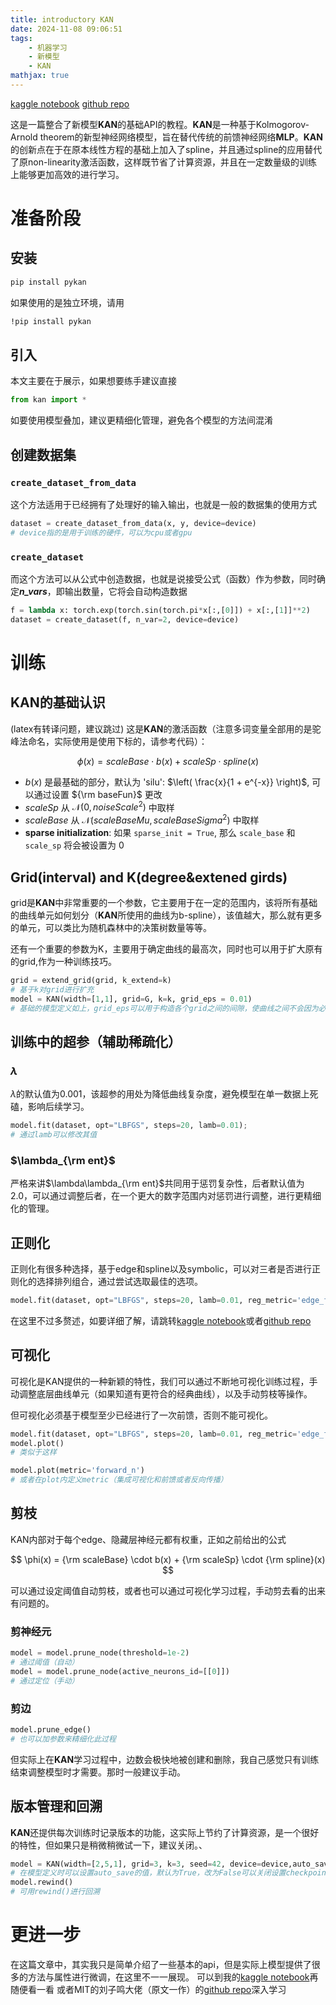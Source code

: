 ```yaml
---
title: introductory KAN
date: 2024-11-08 09:06:51
tags:
    - 机器学习
    - 新模型
    - KAN
mathjax: true
---
```

 

[kaggle notebook](https://www.kaggle.com/code/tobegold574/introductory-kan)
[github repo](https://github.com/KindXiaoming/pykan)

这是一篇整合了新模型**KAN**的基础API的教程。**KAN**是一种基于Kolmogorov-Arnold theorem的新型神经网络模型，旨在替代传统的前馈神经网络**MLP**。**KAN**的创新点在于在原本线性方程的基础上加入了spline，并且通过spline的应用替代了原non-linearity激活函数，这样既节省了计算资源，并且在一定数量级的训练上能够更加高效的进行学习。

# 准备阶段

## 安装

```bash
pip install pykan
```

如果使用的是独立环境，请用

```bash
!pip install pykan
```
## 引入
本文主要在于展示，如果想要练手建议直接
```python
from kan import *
```
如要使用模型叠加，建议更精细化管理，避免各个模型的方法间混淆

## 创建数据集
### `create_dataset_from_data`
这个方法适用于已经拥有了处理好的输入输出，也就是一般的数据集的使用方式
```python
dataset = create_dataset_from_data(x, y, device=device)
# device指的是用于训练的硬件，可以为cpu或者gpu
```

### `create_dataset`
而这个方法可以从公式中创造数据，也就是说接受公式（函数）作为参数，同时确定***n_vars***，即输出数量，它将会自动构造数据
```python
f = lambda x: torch.exp(torch.sin(torch.pi*x[:,[0]]) + x[:,[1]]**2)
dataset = create_dataset(f, n_var=2, device=device)
```

# 训练
## KAN的基础认识
(latex有转译问题，建议跳过)
这是**KAN**的激活函数（注意多词变量全部用的是驼峰法命名，实际使用是使用下标的，请参考代码）：

$$
\phi(x) = scaleBase \cdot b(x) + scaleSp \cdot spline(x)
$$

+ $b(x)$ 是最基础的部分，默认为 'silu': $\left( \frac{x}{1 + e^{-x}} \right)$, 可以通过设置 ${\rm baseFun}$ 更改
+ $scaleSp$ 从 $\mathcal{N}(0, noiseScale^2)$ 中取样
+ $scaleBase$ 从 $\mathcal{N}(scaleBaseMu, scaleBaseSigma^2)$ 中取样
+ **sparse initialization**: 如果 `sparse_init = True`, 那么 `scale_base` 和 `scale_sp` 将会被设置为 0


## Grid(interval) and K(degree&extened girds)
grid是**KAN**中非常重要的一个参数，它主要用于在一定的范围内，该将所有基础的曲线单元如何划分（**KAN**所使用的曲线为b-spline），该值越大，那么就有更多的单元，可以类比为随机森林中的决策树数量等等。

还有一个重要的参数为K，主要用于确定曲线的最高次，同时也可以用于扩大原有的grid,作为一种训练技巧。

```python
grid = extend_grid(grid, k_extend=k)
# 基于k对grid进行扩充
model = KAN(width=[1,1], grid=G, k=k, grid_eps = 0.01)
# 基础的模型定义如上，grid_eps可以用于构造各个grid之间的间隙，使曲线之间不会因为必须在grid之间连接而易发过拟合问题
```

## 训练中的超参（辅助稀疏化）
###  $\lambda$
 $\lambda$的默认值为0.001，该超参的用处为降低曲线复杂度，避免模型在单一数据上死磕，影响后续学习。

 ```python
 model.fit(dataset, opt="LBFGS", steps=20, lamb=0.01);
 # 通过lamb可以修改其值
 ```

###  $\lambda_{\rm ent}$
严格来讲$\lambda\lambda_{\rm ent}$共同用于惩罚复杂性，后者默认值为2.0，可以通过调整后者，在一个更大的数字范围内对惩罚进行调整，进行更精细化的管理。

## 正则化
正则化有很多种选择，基于edge和spline以及symbolic，可以对三者是否进行正则化的选择排列组合，通过尝试选取最佳的选项。
```python
model.fit(dataset, opt="LBFGS", steps=20, lamb=0.01, reg_metric='edge_forward_spline_n'); 
```
在这里不过多赘述，如要详细了解，请跳转[kaggle notebook](https://www.kaggle.com/code/tobegold574/introductory-kan)或者[github repo](https://github.com/KindXiaoming/pykan)

## 可视化
可视化是KAN提供的一种新颖的特性，我们可以通过不断地可视化训练过程，手动调整底层曲线单元（如果知道有更符合的经典曲线），以及手动剪枝等操作。

但可视化必须基于模型至少已经进行了一次前馈，否则不能可视化。
```python
model.fit(dataset, opt="LBFGS", steps=20, lamb=0.01, reg_metric='edge_forward_spline_n'); 
model.plot()
# 类似于这样
```

```python
model.plot(metric='forward_n')
# 或者在plot内定义metric（集成可视化和前馈或者反向传播）
```

## 剪枝
KAN内部对于每个edge、隐藏层神经元都有权重，正如之前给出的公式

$$ 
\phi(x) = {\rm scaleBase} \cdot b(x) + {\rm scaleSp} \cdot {\rm spline}(x) 
$$

可以通过设定阈值自动剪枝，或者也可以通过可视化学习过程，手动剪去看的出来有问题的。

### 剪神经元
```python
model = model.prune_node(threshold=1e-2) 
# 通过阈值（自动）
model = model.prune_node(active_neurons_id=[[0]])
# 通过定位（手动）
```

### 剪边
```python
model.prune_edge()
# 也可以加参数来精细化此过程
```
但实际上在**KAN**学习过程中，边数会极快地被创建和删除，我自己感觉只有训练结束调整模型时才需要。那时一般建议手动。

## 版本管理和回溯
**KAN**还提供每次训练时记录版本的功能，这实际上节约了计算资源，是一个很好的特性，但如果只是稍微稍微试一下，建议关闭。、
```python
model = KAN(width=[2,5,1], grid=3, k=3, seed=42, device=device,auto_save=False)
# 在模型定义时可以设置auto_save的值，默认为True，改为False可以关闭设置checkpoint
model.rewind()
# 可用rewind()进行回溯
```

# 更进一步
在这篇文章中，其实我只是简单介绍了一些基本的api，但是实际上模型提供了很多的方法与属性进行微调，在这里不一一展现。
可以到我的[kaggle notebook](https://www.kaggle.com/code/tobegold574/introductory-kan)再随便看一看
或者MIT的刘子鸣大佬（原文一作）的[github repo](https://github.com/KindXiaoming/pykan)深入学习